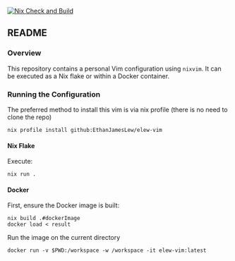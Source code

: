 [![Nix Check and Build](https://github.com/EthanJamesLew/elew-vim/actions/workflows/nix.yml/badge.svg)](https://github.com/EthanJamesLew/elew-vim/actions/workflows/nix.yml)
## README

### Overview
This repository contains a personal Vim configuration using `nixvim`. It can be executed as a Nix flake or within a Docker container.

### Running the Configuration

The preferred method to install this vim is via nix profile (there is no need to clone the repo)

```shell
nix profile install github:EthanJamesLew/elew-vim
```

#### Nix Flake
Execute:
```
nix run .
```

#### Docker
First, ensure the Docker image is built:
```shell
nix build .#dockerImage
docker load < result
```

Run the image on the current directory
```shell
docker run -v $PWD:/workspace -w /workspace -it elew-vim:latest
```


